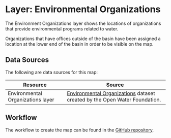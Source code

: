 # Layer: Environmental Organizations

The Environment Organizations layer shows the locations of organizations
that provide environmental programs related to water.

Organizations that have offices outside of the basin have been assigned a location
at the lower end of the basin in order to be visible on the map.

## Data Sources

The following are data sources for this map:

| **Resource** | **Source** |
| -- | -- |
| Environmental Organizations layer | [Environmental Organizations](https://data.openwaterfoundation.org/state/co/owf/environment-orgs/) dataset created by the Open Water Foundation. |

## Workflow

The workflow to create the map can be found in the [GitHub repository](https://github.com/OpenWaterFoundation/owf-infomapper-poudre/tree/master/workflow/BasinEntities/Environment-Organizations).
